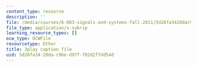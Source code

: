 ```yaml
---
content_type: resource
description: ''
file: /media/courses/6-003-signals-and-systems-fall-2011/5d26fa3420dac9bed97f702d2f7dd54d_tp_MdKz3fC8.srt
file_type: application/x-subrip
learning_resource_types: []
ocw_type: OCWFile
resourcetype: Other
title: 3play caption file
uid: 5d26fa34-20da-c9be-d97f-702d2f7dd54d
---
```

